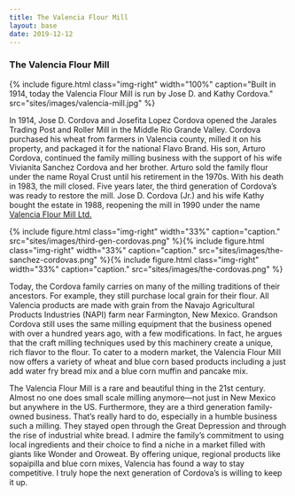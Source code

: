```yaml
---
title: The Valencia Flour Mill
layout: base
date: 2019-12-12
---
```


### The Valencia Flour Mill

{% include figure.html
  class="img-right"
  width="100%"
  caption="Built in 1914, today the Valencia Flour Mill is run by Jose D. and Kathy Cordova."
  src="sites/images/valencia-mill.jpg"
%}

In 1914, Jose D. Cordova and Josefita Lopez Cordova opened the Jarales Trading Post and Roller Mill in the Middle Rio Grande Valley. Cordova purchased his wheat from farmers in Valencia county, milled it on his property, and packaged it for the national Flavo Brand. His son, Arturo Cordova, continued the family milling business with the support of his wife Vivianita Sanchez Cordova and her brother. Arturo sold the family flour under the name Royal Crust until his retirement in the 1970s. With his death in 1983, the mill closed. Five years later, the third generation of Cordova’s was ready to restore the mill. Jose D. Cordova (Jr.) and his wife Kathy bought the estate in 1988, reopening the mill in 1990 under the name [Valencia Flour Mill Ltd.](https://www.valenciaflourmill.com/) 

{% include figure.html
  class="img-right"
  width="33%"
  caption="caption."
  src="sites/images/third-gen-cordovas.png"
%}{% include figure.html
  class="img-right"
  width="33%"
  caption="caption."
  src="sites/images/the-sanchez-cordovas.png"
%}{% include figure.html
  class="img-right"
  width="33%"
  caption="caption."
  src="sites/images/the-cordovas.png"
%}

Today, the Cordova family carries on many of the milling traditions of their ancestors. For example, they still purchase local grain for their flour. All Valencia products are made with grain from the Navajo Agricultural Products Industries (NAPI) farm near Farmington, New Mexico. Grandson Cordova still uses the same milling equipment that the business opened with over a hundred years ago, with a few modifications. In fact, he argues that the craft milling techniques used by this machinery create a unique, rich flavor to the flour. To cater to a modern market, the Valencia Flour Mill now offers a variety of wheat and blue corn based products including a just add water fry bread mix and a blue corn muffin and pancake mix. 

The Valencia Flour Mill is a rare and beautiful thing in the 21st century. Almost no one does small scale milling anymore—not just in New Mexico but anywhere in the US. Furthermore, they are a third generation family-owned business. That’s really hard to do, especially in a humble business such a milling. They stayed open through the Great Depression and through the rise of industrial white bread. I admire the family’s commitment to using local ingredients and their choice to find a niche in a market filled with giants like Wonder and Oroweat. By offering unique, regional products like sopaipilla and blue corn mixes, Valencia has found a way to stay competitive. I truly hope the next generation of Cordova’s is willing to keep it up. 
